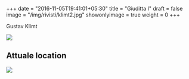 +++
date = "2016-11-05T19:41:01+05:30"
title = "Giuditta I"
draft = false
image = "/img/rivisti/klimt2.jpg"
showonlyimage = true
weight = 0
+++

Gustav Klimt
<!--more-->

![](/img/rivisti/klimt2.jpg)
## Attuale location
![](/img/rivisti/klimt201.jpg)
